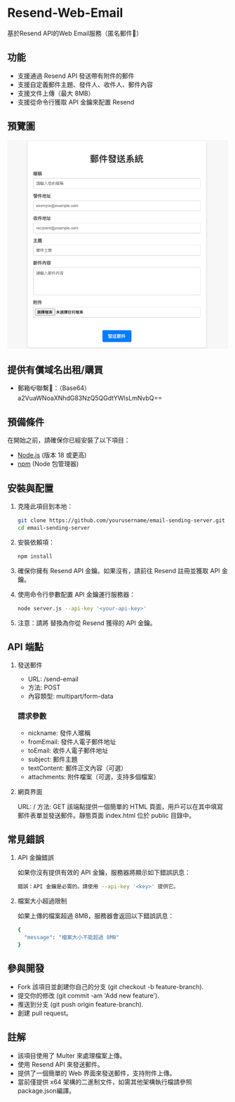 # Resend-Web-Email
基於Resend API的Web Email服務（匿名郵件📧）

## 功能

- 支援通過 Resend API 發送帶有附件的郵件
- 支援自定義郵件主題、發件人、收件人、郵件內容
- 支援文件上傳（最大 8MB）
- 支援從命令行獲取 API 金鑰來配置 Resend

## 預覽圖

![这是图片](/preview/preview.png "預覽圖")

## 提供有償域名出租/購買

- 郵箱📪聯繫🫦：（Base64）a2VuaWNoaXNhdG83NzQ5QGdtYWlsLmNvbQ==

## 預備條件

在開始之前，請確保你已經安裝了以下項目：

- [Node.js](https://nodejs.org/) (版本 18 或更高)
- [npm](https://www.npmjs.com/) (Node 包管理器)

## 安裝與配置

1. 克隆此項目到本地：

   ```bash
   git clone https://github.com/yourusername/email-sending-server.git
   cd email-sending-server
2. 安裝依賴項：

   ```bash
   npm install

3. 確保你擁有 Resend API 金鑰。如果沒有，請前往 Resend 註冊並獲取 API 金鑰。
4. 使用命令行參數配置 API 金鑰運行服務器：

   ```bash
   node server.js --api-key '<your-api-key>'
5. 注意：請將 <your-api-key> 替換為你從 Resend 獲得的 API 金鑰。

## API 端點

1. 發送郵件

   - URL: /send-email
   - 方法: POST
   - 內容類型: multipart/form-data
   
   ### 請求參數
   - nickname: 發件人暱稱
   - fromEmail: 發件人電子郵件地址
   - toEmail: 收件人電子郵件地址
   - subject: 郵件主題
   - textContent: 郵件正文內容（可選）
   - attachments: 附件檔案（可選，支持多個檔案）

2. 網頁界面
   
   URL: /
   方法: GET
   該端點提供一個簡單的 HTML 頁面，用戶可以在其中填寫郵件表單並發送郵件。靜態頁面 index.html 位於 public 目錄中。

## 常見錯誤

1. API 金鑰錯誤

   如果你沒有提供有效的 API 金鑰，服務器將顯示如下錯誤訊息：

   ```bash
   錯誤：API 金鑰是必需的。請使用 --api-key '<key>' 提供它。

2. 檔案大小超過限制

   如果上傳的檔案超過 8MB，服務器會返回以下錯誤訊息：

   ```bash
   {
     "message": "檔案大小不能超過 8MB"
   }


## 參與開發

- Fork 該項目並創建你自己的分支 (git checkout -b feature-branch).
- 提交你的修改 (git commit -am 'Add new feature').
- 推送到分支 (git push origin feature-branch).
- 創建 pull request。

## 註解

- 該項目使用了 Multer 來處理檔案上傳。
- 使用 Resend API 來發送郵件。
- 提供了一個簡單的 Web 界面來發送郵件，支持附件上傳。
- 當前僅提供 x64 架構的二進制文件，如需其他架構執行檔請參照package.json編譯。
